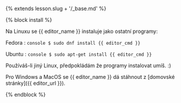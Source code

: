 {% extends lesson.slug + '/_base.md' %}

{% block install %}

Na Linuxu se {{ editor_name }} instaluje jako ostatní programy:

Fedora
:   ```console
    $ sudo dnf install {{ editor_cmd }}
    ```

Ubuntu
:   ```console
    $ sudo apt-get install {{ editor_cmd }}
    ```

Používáš-li jiný Linux, předpokládám že programy instalovat umíš. :)

Pro Windows a MacOS se {{ editor_name }} dá stáhnout z [domovské stránky]({{ editor_url }}).

{% endblock %}

